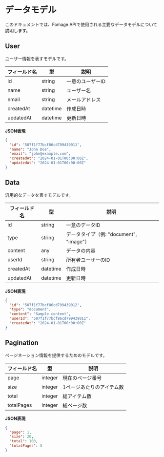 # データモデル

このドキュメントでは、Fomage APIで使用される主要なデータモデルについて説明します。

## User

ユーザー情報を表すモデルです。

| フィールド名 | 型 | 説明 |
|-----------|----|------|
| id | string | 一意のユーザーID |
| name | string | ユーザー名 |
| email | string | メールアドレス |
| createdAt | datetime | 作成日時 |
| updatedAt | datetime | 更新日時 |

**JSON表現**
```json
{
  "id": "507f1f77bcf86cd799439011",
  "name": "John Doe",
  "email": "john@example.com",
  "createdAt": "2024-01-01T00:00:00Z",
  "updatedAt": "2024-01-01T00:00:00Z"
}
```

## Data

汎用的なデータを表すモデルです。

| フィールド名 | 型 | 説明 |
|-----------|----|------|
| id | string | 一意のデータID |
| type | string | データタイプ（例: "document", "image"） |
| content | any | データの内容 |
| userId | string | 所有者ユーザーのID |
| createdAt | datetime | 作成日時 |
| updatedAt | datetime | 更新日時 |

**JSON表現**
```json
{
  "id": "507f1f77bcf86cd799439012",
  "type": "document",
  "content": "Sample content",
  "userId": "507f1f77bcf86cd799439011",
  "createdAt": "2024-01-01T00:00:00Z"
}
```

## Pagination

ページネーション情報を提供するためのモデルです。

| フィールド名 | 型 | 説明 |
|-----------|----|------|
| page | integer | 現在のページ番号 |
| size | integer | 1ページあたりのアイテム数 |
| total | integer | 総アイテム数 |
| totalPages | integer | 総ページ数 |

**JSON表現**
```json
{
  "page": 1,
  "size": 20,
  "total": 100,
  "totalPages": 5
}
``` 